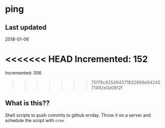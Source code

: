 # ping

## Last updated
2018-01-06

<<<<<<< HEAD
Incremented: 152
=======
Incremented: 306
>>>>>>> 75f78c925494371822899e9424571492e0a08f2f

## What is this?? 
Shell scripts to push commits to github errday. Throw it on a server and schedule the script with `cron`
